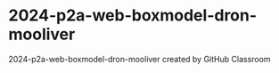 # 2024-p2a-web-boxmodel-dron-mooliver
2024-p2a-web-boxmodel-dron-mooliver created by GitHub Classroom

